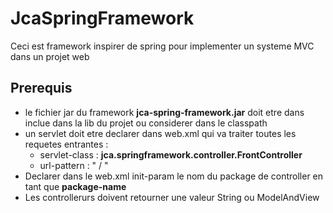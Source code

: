# JcaSpringFramework

Ceci est framework inspirer de spring pour implementer un systeme MVC dans un projet web

## Prerequis

- le fichier jar du framework **jca-spring-framework.jar** doit etre dans inclue dans la lib du projet ou considerer dans le classpath
- un servlet doit etre declarer dans web.xml qui va traiter toutes les requetes entrantes :
  - servlet-class  : **jca.springframework.controller.FrontController**
  - url-pattern : " / "
- Declarer dans le web.xml init-param le nom du package de controller en tant que **package-name**
- Les controllerurs doivent retourner une valeur String ou ModelAndView
